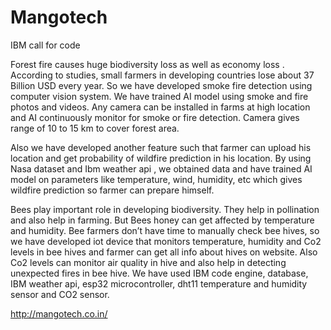 # Mangotech

IBM call for code

Forest fire causes huge biodiversity loss as well as economy loss . According to studies, small farmers in developing countries lose about 37 Billion USD every year. So we have developed smoke fire detection using computer vision system. We have trained AI model using smoke and fire photos and videos. Any camera can be installed in farms at high location and AI continuously monitor for smoke or fire detection. Camera gives range of 10 to 15 km to cover forest area. 

Also we have developed another feature such that farmer can upload his location and get probability of wildfire prediction in his location. By using Nasa dataset and Ibm weather api , we obtained data and have trained AI model on parameters like temperature, wind, humidity, etc which gives wildfire prediction so farmer can prepare himself. 

Bees play important role in developing biodiversity. They help in pollination and also help in farming. But Bees honey can get affected by temperature and humidity. Bee farmers don’t have time to manually check bee hives, so we have developed iot device that monitors temperature, humidity and Co2 levels in bee hives and farmer can get all info about hives on website. Also Co2 levels can monitor air quality in hive and also help in detecting unexpected fires in bee hive. We have used IBM code engine, database, IBM weather api, esp32 microcontroller, dht11 temperature and humidity sensor and CO2 sensor. 

http://mangotech.co.in/ 
